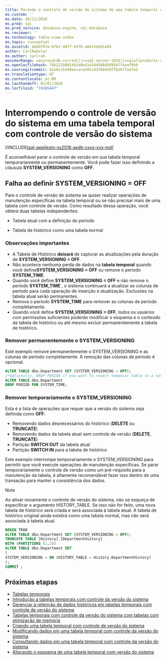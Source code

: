 ```yaml
---
title: Parando o controle de versão do sistema de uma tabela temporal com versão do sistema | Microsoft Docs
ms.custom: ''
ms.date: 10/11/2016
ms.prod: sql
ms.prod_service: database-engine, sql-database
ms.reviewer: ''
ms.technology: table-view-index
ms.topic: conceptual
ms.assetid: dddd707e-bfb1-44ff-937b-a84c5e5d1a94
author: CarlRabeler
ms.author: carlrab
monikerRange: =azuresqldb-current||>=sql-server-2016||=sqlallproducts-allversions||>=sql-server-linux-2017||=azuresqldb-mi-current
ms.openlocfilehash: 74b222b8014b3a0e41e34d588d5893b7f4aaf9b8
ms.sourcegitcommit: b2e81cb349eecacee91cd3766410ffb3677ad7e2
ms.translationtype: HT
ms.contentlocale: pt-BR
ms.lasthandoff: 02/01/2020
ms.locfileid: "74165447"
---
```

# <a name="stopping-system-versioning-on-a-system-versioned-temporal-table"></a>Interrompendo o controle de versão do sistema em uma tabela temporal com controle de versão do sistema

[!INCLUDE[tsql-appliesto-ss2016-asdb-xxxx-xxx-md](../../includes/tsql-appliesto-ss2016-asdb-xxxx-xxx-md.md)]

É aconselhável parar o controle de versão em sua tabela temporal temporariamente ou permanentemente. Você pode fazer isso definindo a cláusula **SYSTEM_VERSIONING** como **OFF**.

## <a name="setting-system_versioning--off"></a>Falha ao definir SYSTEM_VERSIONING = OFF

Pare o controle de versão de sistema se quiser realizar operações de manutenção específicas na tabela temporal ou se não precisar mais de uma tabela com controle de versão. Como resultado dessa operação, você obterá duas tabelas independentes:

- Tabela atual com a definição do período

- Tabela de histórico como uma tabela normal

### <a name="important-remarks"></a>Observações importantes

- A Tabela de Histórico **deixará** de capturar as atualizações pela duração de **SYSTEM_VERSIONING = OFF**.
- Não acontece nenhuma perda de dados na **tabela temporal** quando você define**SYSTEM_VERSIONING = OFF** ou remove o período **SYSTEM_TIME**.
- Quando você define **SYSTEM_VERSIONING = OFF** e não remove o período **SYSTEM_TIME** , o sistema continuará a atualizar as colunas de período para cada operação de inserção e atualização. Exclusões na tabela atual serão permanentes.
- Remova o período **SYSTEM_TIME** para remover as colunas de período completamente.
- Quando você define **SYSTEM_VERSIONING = OFF**, todos os usuários com permissões suficientes poderão modificar o esquema e o conteúdo da tabela de histórico ou até mesmo excluir permanentemente a tabela de histórico.

### <a name="permanently-remove-system_versioning"></a>Remover permanentemente o SYSTEM_VERSIONING

Este exemplo remove permanentemente o SYSTEM_VERSIONING e as colunas de período completamente. A remoção das colunas de período é opcional.

```sql
ALTER TABLE dbo.Department SET (SYSTEM_VERSIONING = OFF);
/*Optionally, DROP PERIOD if you want to revert temporal table to a non-temporal*/
ALTER TABLE dbo.Department
DROP PERIOD FOR SYSTEM_TIME;
```

### <a name="temporarily-remove-system_versioning"></a>Remover temporariamente o SYSTEM_VERSIONING

Esta é a lista de operações que requer que a versão do sistema seja definida como **OFF**:

- Removendo dados desnecessários do histórico (**DELETE** ou **TRUNCATE**)
- Removendo dados da tabela atual sem controle de versão (**DELETE**, **TRUNCATE**)
- Partição **SWITCH OUT** da tabela atual
- Partição **SWITCH IN** para a tabela de histórico

Este exemplo interrompe temporariamente o SYSTEM_VERSIONING para permitir que você execute operações de manutenção específicas. Se parar temporariamente o controle de versão como um pré-requisito para a manutenção da tabela, é altamente recomendável fazer isso dentro de uma transação para manter a consistência dos dados.

> [!NOTE]
> Ao ativar novamente o controle de versão do sistema, não se esqueça de especificar o argumento HISTORY_TABLE. Se isso não for feito, uma nova tabela de histórico será criada e será associada à tabela atual. A tabela de histórico original ainda existirá como uma tabela normal, mas não será associada à tabela atual.

```sql
BEGIN TRAN
ALTER TABLE dbo.Department SET (SYSTEM_VERSIONING = OFF);
TRUNCATE TABLE [History].[DepartmentHistory]
WITH (PARTITIONS (1,2))
ALTER TABLE dbo.Department SET
(
SYSTEM_VERSIONING = ON (HISTORY_TABLE = History.DepartmentHistory)
);
COMMIT ;
```

## <a name="next-steps"></a>Próximas etapas

- [Tabelas temporais](../../relational-databases/tables/temporal-tables.md)
- [Introdução a tabelas temporais com controle da versão do sistema](../../relational-databases/tables/getting-started-with-system-versioned-temporal-tables.md)
- [Gerenciar a retenção de dados históricos em tabelas temporais com controle de versão do sistema](../../relational-databases/tables/manage-retention-of-historical-data-in-system-versioned-temporal-tables.md)
- [Tabelas temporais com controle da versão do sistema com tabelas com otimização de memória](../../relational-databases/tables/system-versioned-temporal-tables-with-memory-optimized-tables.md)
- [Criando uma tabela temporal com controle de versão do sistema](../../relational-databases/tables/creating-a-system-versioned-temporal-table.md)
- [Modificando dados em uma tabela temporal com controle da versão do sistema](../../relational-databases/tables/modifying-data-in-a-system-versioned-temporal-table.md)
- [Consultando dados em uma tabela temporal com controle da versão do sistema](../../relational-databases/tables/querying-data-in-a-system-versioned-temporal-table.md)
- [Alterando o esquema de uma tabela temporal com versão do sistema](../../relational-databases/tables/changing-the-schema-of-a-system-versioned-temporal-table.md)
